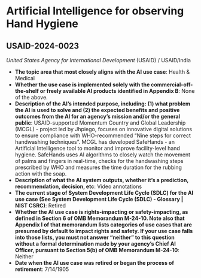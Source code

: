 # Artificial Intelligence for observing Hand Hygiene
## USAID-2024-0023
_United States Agency for International Development_ (USAID) / USAID/India


+ **The topic area that most closely aligns with the AI use case**: Health & Medical
+ **Whether the use case is implemented solely with the commercial-off-the-shelf or freely available AI products identified in Appendix B**: None of the above.
+ **Description of the AI’s intended purpose, including: (1) what problem the AI is used to solve and (2) the expected benefits and positive outcomes from the AI for an agency’s mission and/or the general public**: USAID-supported Momentum Country and Global Leadership (MCGL) - project led by Jhpiego, focuses on innovative digital solutions to ensure compliance with WHO-recommended “Nine steps for correct handwashing techniques”. MCGL has developed SafeHands - an Artificial Intelligence tool to monitor and improve facility-level hand hygiene. SafeHands uses AI algorithms to closely watch the movement of palms and fingers in real-time, checks for the handwashing steps prescribed by WHO and measures the time duration for the rubbing action with the soap.
+ **Description of what the AI system outputs, whether it’s a prediction, recommendation, decision, etc**: Video annotations
+ **The current stage of System Development Life Cycle (SDLC) for the AI use case (See System Development Life Cycle (SDLC) - Glossary | NIST CSRC)**: Retired
+ **Whether the AI use case is rights-impacting or safety-impacting, as defined in Section 6 of OMB Memorandum M-24-10. Note also that Appendix I of that memorandum lists categories of use cases that are presumed by default to impact rights and safety. If your use case falls into those lists, you must not answer “neither” to this question without a formal determination made by your agency’s Chief AI Officer, pursuant to Section 5(b) of OMB Memorandum M-24-10**: Neither
+ **Date when the AI use case was retired or began the process of retirement**: 7/14/1905